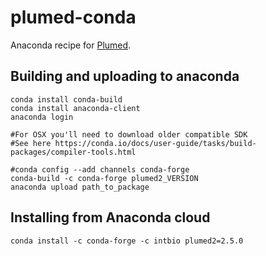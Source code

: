 # plumed-conda

Anaconda recipe for [Plumed](http://www.plumed.org).


## Building and uploading to anaconda
```
conda install conda-build
conda install anaconda-client
anaconda login

#For OSX you'll need to download older compatible SDK
#See here https://conda.io/docs/user-guide/tasks/build-packages/compiler-tools.html

#conda config --add channels conda-forge
conda-build -c conda-forge plumed2_VERSION
anaconda upload path_to_package
```


## Installing from Anaconda cloud

```
conda install -c conda-forge -c intbio plumed2=2.5.0
```
